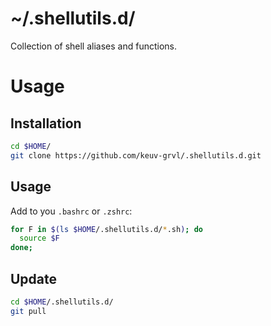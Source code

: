 # ~/.shellutils.d/

Collection of shell aliases and functions.

# Usage

## Installation

``` bash
cd $HOME/
git clone https://github.com/keuv-grvl/.shellutils.d.git
```

## Usage

Add to you `.bashrc` or `.zshrc`:

``` bash
for F in $(ls $HOME/.shellutils.d/*.sh); do
  source $F
done;
```

## Update

``` bash
cd $HOME/.shellutils.d/
git pull
```
